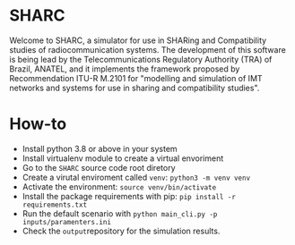 # SHARC
Welcome to SHARC, a simulator for use in SHARing and Compatibility studies of radiocommunication systems. The development of this software is being lead by the Telecommunications Regulatory Authority (TRA) of Brazil, ANATEL, and it implements the framework proposed by Recommendation ITU-R M.2101 for "modelling and simulation of IMT networks and systems for use in sharing and compatibility studies".

# How-to
- Install python 3.8 or above in your system
- Install virtualenv module to create a virtual envoriment
- Go to the `SHARC` source code root diretory
- Create a virutal enviroment called `venv`:
    `python3 -m venv venv`
- Activate the environment:
    `source venv/bin/activate`
- Install the package requirements with pip:
    `pip install -r requirements.txt`
- Run the default scenario with `python main_cli.py -p inputs/paramenters.ini`
- Check the `output`repository for the simulation results.